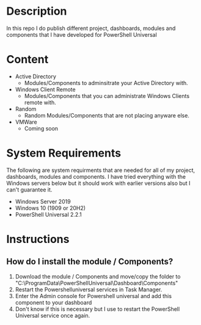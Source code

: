# Description
In this repo I do publish different project, dashboards, modules and components that I have developed for PowerShell Universal

# Content
* Active Directory
    - Modules/Components to adminsitrate your Active Directory with.
* Windows Client Remote
    - Modules/Components that you can administrate Windows Clients remote with.
* Random
    - Random Modules/Components that are not placing anyware else.
* VMWare
    - Coming soon

# System Requirements
The following are system requirments that are needed for all of my project, dashboards, modules and components.
I have tried everything with the Windows servers below but it should work with earlier versions also but I can't guarantee it.

* Windows Server 2019
* Windows 10 (1909 or 20H2)
* PowerShell Universal 2.2.1

# Instructions

## How do I install the module / Components?
1. Download the module / Components and move/copy the folder to "C:\ProgramData\PowerShellUniversal\Dashboard\Components"
2. Restart the Powershelluniversal services in Task Manager.
3. Enter the Admin console for Powershell universal and add this component to your dashboard
4. Don't know if this is necessary but I use to restart the PowerShell Universal service once again.